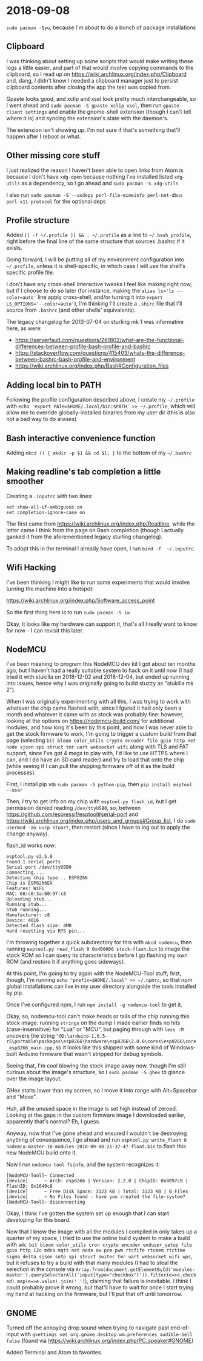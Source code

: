# 2018-09-08

`sudo pacman -Syu`, because I'm about to do a bunch of package installations

## Clipboard

I was thinking about setting up some scripts that would make writing these logs a little easier, and part of that would involve copying commands to the clipboard, so I read up on https://wiki.archlinux.org/index.php/Clipboard and, dang, I didn't know I needed a clipboard manager just to persist clipboard contents after closing the app the text was copied from.

Gpaste looks good, and xclip and xsel look pretty much interchangeable, so I went ahead and `sudo pacman -S gpaste xclip xsel`, then run `gpaste-client settings` and enable the gnome-shell extension (though I can't tell where it is) and syncing the extension's state with the daemon's.

The extension isn't showing up: I'm not sure if that's something that'll happen after I reboot or what.

## Other missing core stuff

I just realized the reason I haven't been able to open links from Atom is because I don't have `xdg-open` because nothing I've installed listed `xdg-utils` as a dependency, so I go ahead and `sudo pacman -S xdg-utils`

I also run `sudo pacman -S --asdeps perl-file-mimeinfo perl-net-dbus perl-x11-protocol` for the optional deps

## Profile structure

Added `[[ -f ~/.profile ]] && . ~/.profile` as a line to `~/.bash_profile`, right before the final line of the same structure that sources .bashrc if it exists.

Going forward, I will be putting all of my environment configuration into `~/.profile`, unless it is shell-specific, in which case I will use the shell's specific profile file.

I don't have any cross-shell interactive tweaks I feel like making right now, but if I choose to do so later (for instance, making the `alias ls='ls --color=auto'` line apply cross-shell, and/or turning it into `export LS_OPTIONS='--color=auto'`), I'm thinking I'll create a `.shirc` file that I'll source from `.bashrc` (and other shells' equivalents).

The legacy changelog for 2013-07-04 on sturling mk 1 was informative here, as were:

- https://serverfault.com/questions/261802/what-are-the-functional-differences-between-profile-bash-profile-and-bashrc
- https://stackoverflow.com/questions/415403/whats-the-difference-between-bashrc-bash-profile-and-environment
- https://wiki.archlinux.org/index.php/Bash#Configuration_files

## Adding local bin to PATH

Following the profile configuration described above, I create my `~/.profile` with `echo 'export PATH=$HOME/.local/bin:$PATH' >> ~/.profile`, which will allow me to override globally-installed binaries from my user dir (this is also not a bad way to do aliases)

## Bash interactive convenience function

Adding `mkcd () { mkdir -p $1 && cd $1; }` to the bottom of my `~/.bashrc`

## Making readline's tab completion a little smoother

Creating a `.inputrc` with two lines:

```
set show-all-if-ambiguous on
set completion-ignore-case on
```

The first came from https://wiki.archlinux.org/index.php/Readline, while the latter came I think from the page on Bash completion (though I actually ganked it from the aforementioned legacy sturling changelog).

To adopt this in the terminal I already have open, I run `bind -f  ~/.inputrc`.

## Wifi Hacking

I've been thinking I might like to run some experiments that would involve turning the machine into a hotspot:

https://wiki.archlinux.org/index.php/Software_access_point

So the first thing here is to run `sudo pacman -S iw`

Okay, it looks like my hardware can support it, that's all I really want to know for now - I can revisit this later.

## NodeMCU

I've been meaning to program this NodeMCU dev kit I got about ten months ago, but I haven't had a really suitable system to hack on it until now (I had tried it with stukilla on 2018-12-02 and 2018-12-04, but ended up running into issues, hence why I was originally going to build stuzzy as "stukilla mk 2").

When I was originally experimenting with all this, I was trying to work with whatever the chip came flashed with, since I fgured it had only been a month and whatever it came with as stock was probably fine: however, looking at the options on https://nodemcu-build.com/ for additional modules, and how long it's been by this point, and how I was never able to get the stock firmware to work, I'm going to trigger a custom build from that page (selecting `bit bloom color_utils crypto encoder file gpio http net node sjson spi struct tmr uart websocket wifi` along with TLS and FAT support, since I've got 4 megs to play with, I'd like to use HTTPS where I can, and I do have an SD card reader) and try to load that onto the chip (while seeing if I can pull the shipping firmware off of it as the build processes).

First, I install pip via `sudo pacman -S python-pip`, then `pip install esptool --user`

Then, I try to get info on my chip with `esptool.py flash_id`, but I get permission denied reading `/dev/ttyUSB0`, so, between https://github.com/espressif/esptool#serial-port and https://wiki.archlinux.org/index.php/users_and_groups#Group_list, I do `sudo usermod -aG uucp stuart`, then restart (since I have to log out to apply the change anyway).

flash_id works now:

```
esptool.py v2.5.0
Found 1 serial ports
Serial port /dev/ttyUSB0
Connecting....
Detecting chip type... ESP8266
Chip is ESP8266EX
Features: WiFi
MAC: 68:c6:3a:80:97:c8
Uploading stub...
Running stub...
Stub running...
Manufacturer: c8
Device: 4016
Detected flash size: 4MB
Hard resetting via RTS pin...
```

I'm throwing together a quick subdirectory for this with `mkcd nodemcu`, then running `esptool.py read_flash 0 0x400000 stock-flash.bin` to image the stock ROM so I can query its characteristics before I go flashing my own ROM (and restore it if anything goes sideways).

At this point, I'm going to try again with the NodeMCU-Tool stuff; first, though, I'm running `echo "prefix=$HOME/.local" >> ~/.npmrc`, so that npm global installations can live in my user directory alongside the tools installed by pip.

Once I've configured npm, I run `npm install -g nodemcu-tool` to get it.

Okay, so, nodemcu-tool can't make heads or tails of the chip running this stock image: running `strings` on the dump I made earlier finds no hits (case-insensitive) for "Lua" or "MCU", but paging through with `less -M` uncovers the string `"@D:\arduino-1.6.5-r5\portable\packages\esp8266\hardware\esp8266\2.0.0\cores\esp8266\core_esp8266_main.cpp`, so it looks like this shipped with some kind of Windows-built Arduino firmware that wasn't stripped for debug symbols.

Seeing that, I'm cool blowing the stock image away now, though I'm still curious about the image's structure, so I `sudo pacman -S ghex` to glance over the image layout.

GHex starts lower than my screen, so I move it into range with Alt+Spacebar and "Move".

Huh, all the unused space in the image is set high instead of zeroed. Looking at the gaps in the custom firmware image I downloaded earlier, apparently that's normal? Eh, I guess.

Anyway, now that I've gone ahead and ensured I wouldn't be destroying anything of consequence, I go ahead and run `esptool.py write_flash 0 nodemcu-master-18-modules-2018-09-08-21-37-47-float.bin` to flash this new NodeMCU build onto it.

Now I run `nodemcu-tool fsinfo`, and the system recognizes it:

```
[NodeMCU-Tool]~ Connected
[device]      ~ Arch: esp8266 | Version: 2.2.0 | ChipID: 0x8097c8 | FlashID: 0x1640c8
[device]      ~ Free Disk Space: 3123 KB | Total: 3123 KB | 0 Files
[device]      ~ No Files found - have you created the file-system?
[NodeMCU-Tool]~ disconnecting
```

Okay, I think I've gotten the system set up enough that I can start developing for this board.

Now that I know the image with all the modules I compiled in only takes up a quarter of my space, I tried to use the online build system to make a build with `adc bit bloom color_utils cron crypto encoder enduser_setup file gpio http i2c mdns mqtt net node ow pcm pwm rtcfifo rtcmem rtctime sigma_delta sjson sntp spi struct switec tmr uart websocket wifi wps`, but it refuses to try a build with that many modules (I had to steal the selection in the console via `Array.from(document.getElementById('modules-master').querySelectorAll('input[type="checkbox"]')).filter(e=>e.checked).map(e=>e.value).join(' ')`), claiming that failure is inevitable. I think I could probably prove it wrong, but that'll have to wait for once I start trying my hand at hacking on the firmware, but I'll put that off until tomorrow.

## GNOME

Turned off the annoying drop sound when trying to navigate past end-of-input with `gsettings set org.gnome.desktop.wm.preferences audible-bell false` (found via https://wiki.archlinux.org/index.php/PC_speaker#GNOME)

Added Terminal and Atom to favorites.
